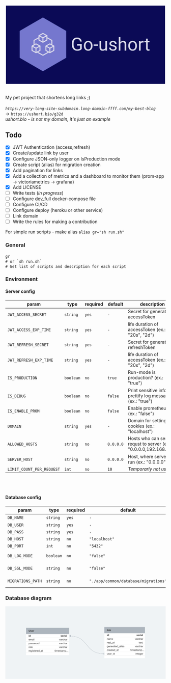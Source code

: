 <p align="center">
 <img src='assets/logo.jpg' width='500'>
</p>

&nbsp;\
My pet project that shortens long links ;)\
&nbsp;\
_`https://very-long-site-subdomain.long-domain-ffff.com/my-best-blog`_ \
-> `https://ushort.bio/g32d` \
_ushort.bio - is not my domain, it's just an example_

## Todo

- [x] JWT Authentication (access,refresh)
- [x] Create/update link by user
- [X] Configure JSON-only logger on IsProduction mode
- [x] Create script (alias) for migration creation
- [x] Add pagination for links
- [x] Add a collection of metrics and a dashboard to monitor them (prom-app -> victoriametrics -> grafana)
- [x] Add LICENSE
- [ ] Write tests (_in progress_)
- [ ] Configure dev_full docker-compose file
- [ ] Configure CI/CD
- [ ] Configure deploy (heroku or other service)
- [ ] Link domain
- [ ] Write the rules for making a contribution

For simple run scripts - make alias `alias gr="sh run.sh"`

### General

```shell
gr
# or `sh run.sh`
# Get list of scripts and description for each script
```

### Environment

#### Server config

| param                     | type      | required | default   | description                                                      |
---------------------------|-----------|----------|-----------|------------------------------------------------------------------|
| `JWT_ACCESS_SECRET`       | `string`  | `yes`    | `-`       | Secret for generating accessToken                                |
| `JWT_ACCESS_EXP_TIME`     | `string`  | `yes`    | `-`       | life duration of accessToken (ex.: "20s", "2d")                  |
| `JWT_REFRESH_SECRET`      | `string`  | `yes`    | `-`       | Secret for generating refreshToken                               |
| `JWT_REFRESH_EXP_TIME`    | `string`  | `yes`    | `-`       | life duration of accessToken (ex.: "20s", "2d")                  |
| `IS_PRODUCTION`           | `boolean` | `no`     | `true`    | Run-mode is production? (ex.: "true")                            |
| `IS_DEBUG`                | `boolean` | `no`     | `false`   | Print sensitive info and prettify log messages? (ex.: "true")    |
| `IS_ENABLE_PROM`          | `boolean` | `no`     | `false`   | Enable prometheus? (ex.: "false")                                |
| `DOMAIN`                  | `string`  | `yes`    | `-`       | Domain for setting cookies (ex.: "localhost")                    |
| `ALLOWED_HOSTS`           | `string`  | `no`     | `0.0.0.0` | Hosts who can send requst to server (ex.: "0.0.0.0,192.168.1.1") |
| `SERVER_HOST`             | `string`  | `no`     | `0.0.0.0` | Host, where server will run (ex.: "0.0.0.0")                     |
| `LIMIT_COUNT_PER_REQUEST` | `int`     | `no`     | `10`      | _Temporarly not using_                                           |

&nbsp;\
&nbsp;

#### Database config

| param             | type      | required | default                              | description                                                      |
-------------------|-----------|----------|--------------------------------------|------------------------------------------------------------------|
| `DB_NAME`         | `string`  | `yes`    | `-`                                  | DB name                                                          |
| `DB_USER`         | `string`  | `yes`    | `-`                                  | DB user                                                          |
| `DB_PASS`         | `string`  | `yes`    | `-`                                  | DB password                                                      |
| `DB_HOST`         | `string`  | `no`     | `"localhost"`                        | DB host (ex.: "localhost")                                       |
| `DB_PORT`         | `int`     | `no`     | `"5432"`                             | DB port   (ex.: "5432")                                          |
| `DB_LOG_MODE`     | `boolean` | `no`     | `"false"`                            | Output SQL and other query information? (ex.: "true")            |
| `DB_SSL_MODE`     | `string`  | `no`     | `"false"`                            | Use SSL mode (ex.: "disable", "enable")                          |
| `MIGRATIONS_PATH` | `string`  | `no`     | `"./app/common/database/migrations"` | Migrations folder path (ex.: "./app/common/database/migrations") |


### Database diagram
![DB-diagram image](assets/db_diagram.png)